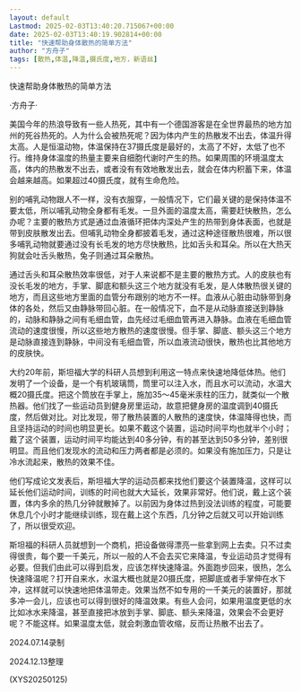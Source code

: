 ```yaml
---
layout: default
Lastmod: 2025-02-03T13:40:20.715067+00:00
date: 2025-02-03T13:40:19.902814+00:00
title: "快速帮助身体散热的简单方法"
author: "方舟子"
tags: [散热,体温,降温,摄氏度,地方，新语丝]
---
```


快速帮助身体散热的简单方法

·方舟子·

美国今年的热浪导致有一些人热死，其中有一个德国游客是在全世界最热的地方加州的死谷热死的。人为什么会被热死呢？因为体内产生的热散发不出去，体温升得太高。人是恒温动物，体温保持在37摄氏度是最好的，太高了不好，太低了也不行。维持身体温度的热量主要来自细胞代谢时产生的热。如果周围的环境温度太高，体内的热散发不出去，或者没有有效地散发出去，就会在体内积蓄下来，体温会越来越高。如果超过40摄氏度，就有生命危险。

别的哺乳动物跟人不一样，没有衣服穿，一般情况下，它们最关键的是保持体温不要太低，所以哺乳动物全身都有毛发。一旦外面的温度太高，需要赶快散热，怎么办呢？主要的散热方式是通过血液循环把体内深处产生的热带到身体表面，也就是带到皮肤散发出去。但哺乳动物全身都披着毛发，通过这种途径散热很难，所以很多哺乳动物就要通过没有长毛发的地方尽快散热，比如舌头和耳朵。所以在大热天狗就会吐舌头散热，兔子则通过耳朵散热。

通过舌头和耳朵散热效率很低，对于人来说都不是主要的散热方式。人的皮肤也有没长毛发的地方，手掌、脚底和额头这三个地方就没有毛发，是人体散热很关键的地方，而且这些地方里面的血管分布跟别的地方不一样。血液从心脏由动脉带到身体的各处，然后又由静脉带回心脏。在一般情况下，血不是从动脉直接送到静脉的，动脉和静脉之间有毛细血管，血先经过毛细血管再进入静脉。血液在毛细血管流动的速度很慢，所以这些地方散热的速度很慢。但手掌、脚底、额头这三个地方是动脉直接连到静脉，中间没有毛细血管，所以血液流动很快，散热也比其他地方的皮肤快。

大约20年前，斯坦福大学的科研人员想到利用这一特点来快速地降低体热。他们发明了一个设备，是一个有机玻璃筒，筒里可以注入水，而且水可以流动，水温大概20摄氏度。把这个筒放在手掌上，施加35～45毫米汞柱的压力，就类似一个散热器。他们找了一些运动员到健身房里运动，故意把健身房的温度调到40摄氏度，然后做对比。对比发现，带了散热装置的人散热的速度快，体温降得也快，而且坚持运动的时间也明显更长。如果不戴这个装置，运动时间平均也就半个小时；戴了这个装置，运动时间平均能达到40多分钟，有的甚至达到50多分钟，差别很明显。而且他们发现水的流动和压力两者都是必须的。如果没有施加压力，只是让冷水流起来，散热的效果不佳。

他们写成论文发表后，斯坦福大学的运动员都来找他们要这个装置降温，这样可以延长他们运动时间，训练的时间也就大大延长，效果非常好。他们说，戴上这个装置，体内多余的热几分钟就散掉了。以前因为身体过热到没法训练的程度，可能要休息几个小时才能继续训练，现在戴上这个东西，几分钟之后就又可以开始训练了，所以很受欢迎。

斯坦福的科研人员就想到一个商机，把设备做得漂亮一些拿到网上去卖。只不过卖得很贵，每个要一千美元，所以一般的人不会去买它来降温，专业运动员才觉得有必要。但我们由此可以得到启发，应该怎样快速降温。外面跑步回来，很热，怎么快速降温呢？打开自来水，水温大概也就是20摄氏度，把脚底或者手掌伸在水下冲，这样就可以快速地把体温带走。效果当然不如专用的一千美元的装置好，那就多冲一会儿，应该也可以得到很好的降温效果。有些人会问，如果用温度更低的水比如冰水来降温，甚至直接把冰放到手掌、脚底、额头来降温，效果会不会更好呢？不能这样。如果温度太低，就会刺激血管收缩，反而让热散不出去了。

2024.07.14录制

2024.12.13整理

(XYS20250125)

